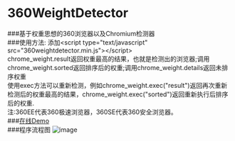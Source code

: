 # 360WeightDetector
###基于权重思想的360浏览器以及Chromium检测器</br>
###使用方法:
添加&lt;script type=&quot;text/javascript&quot; src=&quot;360weightdetector.min.js&quot;&gt;&lt;/script&gt;
</br>chrome_weight.result返回权重最高的结果，也就是检测出的浏览器;调用chrome_weight.sorted返回排序后的权重;调用chrome_weight.details返回未排序权重
</br>使用exec方法可以重新检测，例如chrome_weight.exec("result")返回再次重新检测后的权重最高的结果，chrome_weight.exec("sorted")返回重新执行后排序后的权重.</br>注:360EE代表360极速浏览器，360SE代表360安全浏览器。</br>
###[在线Demo](http://173.255.247.235/360weightdetector_demo.html)  
###程序流程图
![image](http://173.255.247.235/360.png)
</div>
